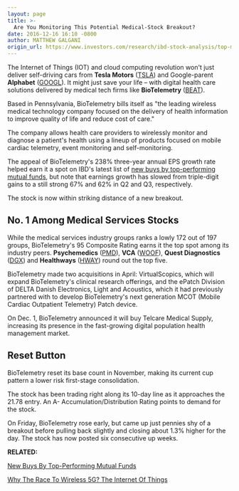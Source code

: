 ```yaml
---
layout: page
title: >-
  Are You Monitoring This Potential Medical-Stock Breakout?
date: 2016-12-16 16:10 -0800
author: MATTHEW GALGANI
origin_url: https://www.investors.com/research/ibd-stock-analysis/top-medical-stock-biotelemetry-delivers-mobile-healthcare-monitoring-devices/
---
```





The Internet of Things (IOT) and cloud computing revolution won't just deliver self-driving cars from **Tesla Motors** ([TSLA](https://research.investors.com/quote.aspx?symbol=TSLA)) and Google-parent **Alphabet** ([GOOGL](https://research.investors.com/quote.aspx?symbol=GOOGL)). It might just save your life – with digital health care solutions delivered by medical tech firms like **BioTelemetry** ([BEAT](https://research.investors.com/quote.aspx?symbol=BEAT)).


Based in Pennsylvania, BioTelemetry bills itself as "the leading wireless medical technology company focused on the delivery of health information to improve quality of life and reduce cost of care."


The company allows health care providers to wirelessly monitor and diagnose a patient's health using a lineup of products focused on mobile cardiac telemetry, event monitoring and self-monitoring.


The appeal of BioTelemetry's 238% three-year annual EPS growth rate helped earn it a spot on IBD's latest list of [new buys by top-performing mutual funds](https://www.investors.com/etfs-and-funds/mutual-funds/new-buys-of-top-mutual-funds-burlington-stores-drew-industries/), but note that earnings growth has slowed from triple-digit gains to a still strong 67% and 62% in Q2 and Q3, respectively.


The stock is now within striking distance of a new breakout.


No. 1 Among Medical Services Stocks
-----------------------------------


While the medical services industry groups ranks a lowly 172 out of 197 groups, BioTelemetry's 95 Composite Rating earns it the top spot among its industry peers. **Psychemedics** ([PMD](https://research.investors.com/quote.aspx?symbol=PMD)), **VCA** ([WOOF](https://research.investors.com/quote.aspx?symbol=WOOF)), **Quest Diagnostics** ([DGX](https://research.investors.com/quote.aspx?symbol=DGX)) and **Healthways** ([HWAY](https://research.investors.com/quote.aspx?symbol=HWAY)) round out the top five.


BioTelemetry made two acquisitions in April: VirtualScopics, which will expand BioTelemetry's clinical research offerings, and the ePatch Division of DELTA Danish Electronics, Light and Acoustics, which it had previously partnered with to develop BioTelemetry's next generation MCOT (Mobile Cardiac Outpatient Telemetry) Patch device.


On Dec. 1, BioTelemetry announced it will buy Telcare Medical Supply, increasing its presence in the fast-growing digital population health management market.


Reset Button
------------


BioTelemetry reset its base count in November, making its current cup pattern a lower risk first-stage consolidation.



The stock has been trading right along its 10-day line as it approaches the 21.78 entry. An A- Accumulation/Distribution Rating points to demand for the stock.


On Friday, BioTelemetry rose early, but came up just pennies shy of a breakout before pulling back slightly and closing about 1.3% higher for the day. The stock has now posted six consecutive up weeks.


**RELATED:**


[New Buys By Top-Performing Mutual Funds](https://www.investors.com/etfs-and-funds/mutual-funds/new-buys-of-top-mutual-funds-burlington-stores-drew-industries/)


[Why The Race To Wireless 5G? The Internet Of Things](https://www.investors.com/news/technology/5g-internet-of-things-will-change-telecom/)




